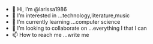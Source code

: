 - 👋 Hi, I’m @larissa1986
- 👀 I’m interested in ...technology,literature,music
- 🌱 I’m currently learning ...computer science
- 💞️ I’m looking to collaborate on ...everything I that I can
- 📫 How to reach me ...write me

<!---
larissa1986/larissa1986 is a ✨ special ✨ repository because its `README.md` (this file) appears on your GitHub profile.
You can click the Preview link to take a look at your changes.
--->

